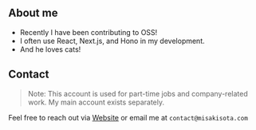 ## About me

- Recently I have been contributing to OSS!
- I often use React, Next.js, and Hono in my development.
- And he loves cats!

## Contact

> Note: This account is used for part-time jobs and company-related work. My main account exists separately.

Feel free to reach out via [Website](https://misakisota.com/contact) or email me at `contact@misakisota.com`
